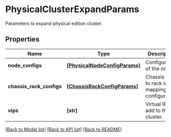 # PhysicalClusterExpandParams

Parameters to expand physical edition cluster.

## Properties
Name | Type | Description | Notes
------------ | ------------- | ------------- | -------------
**node_configs** | [**[PhysicalNodeConfigParams]**](PhysicalNodeConfigParams.md) | Configuration of the nodes. | 
**chassis_rack_configs** | [**[ChassisRackConfigParams]**](ChassisRackConfigParams.md) | Chassis serial to rack id mapping configuration. | [optional] 
**vips** | **[str]** | Virtual IPs to add to the cluster. | [optional] 

[[Back to Model list]](../README.md#documentation-for-models) [[Back to API list]](../README.md#documentation-for-api-endpoints) [[Back to README]](../README.md)


